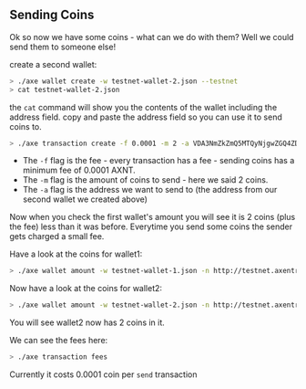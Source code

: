## Sending Coins

Ok so now we have some coins - what can we do with them? Well we could send them to someone else!

create a second wallet:

```bash
> ./axe wallet create -w testnet-wallet-2.json --testnet
> cat testnet-wallet-2.json
```

the `cat` command will show you the contents of the wallet including the address field. copy and paste the address field so you can use it to send coins to.

```bash
> ./axe transaction create -f 0.0001 -m 2 -a VDA3NmZkZmQ5MTQyNjgwZGQ4ZDYzYjA1MjA4NjAxYjg1OWVlMWYyMmJkNTcxMWQ2 -w testnet-wallet-1.json -n http://testnet.axentro.io
```

* The `-f` flag is the fee - every transaction has a fee - sending coins has a minimum fee of 0.0001 AXNT.
* The `-m` flag is the amount of coins to send - here we said 2 coins.
* The `-a` flag is the address we want to send to (the address from our second wallet we created above)

Now when you check the first wallet's amount you will see it is 2 coins (plus the fee) less than it was before. Everytime you send some coins the sender gets charged a small fee.

Have a look at the coins for wallet1:

```bash
> ./axe wallet amount -w testnet-wallet-1.json -n http://testnet.axentro.io
```

Now have a look at the coins for wallet2:

```bash
> ./axe wallet amount -w testnet-wallet-2.json -n http://testnet.axentro.io
```

You will see wallet2 now has 2 coins in it.

We can see the fees here:

```bash
> ./axe transaction fees
```

Currently it costs 0.0001 coin per `send` transaction

